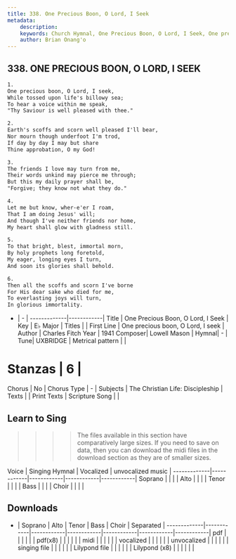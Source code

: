 ```yaml
---
title: 338. One Precious Boon, O Lord, I Seek
metadata:
    description: 
    keywords: Church Hymnal, One Precious Boon, O Lord, I Seek, One precious boon, O Lord, I seek, 
    author: Brian Onang'o
---
```



## 338. ONE PRECIOUS BOON, O LORD, I SEEK

```txt
1.
One precious boon, O Lord, I seek, 
While tossed upon life's billowy sea; 
To hear a voice within me speak, 
"Thy Saviour is well pleased with thee." 

2.
Earth's scoffs and scorn well pleased I'll bear, 
Nor mourn though underfoot I'm trod, 
If day by day I may but share 
Thine approbation, O my God! 

3.
The friends I love may turn from me, 
Their words unkind may pierce me through; 
But this my daily prayer shall be, 
"Forgive; they know not what they do." 

4.
Let me but know, wher-e'er I roam, 
That I am doing Jesus' will; 
And though I've neither friends nor home, 
My heart shall glow with gladness still. 

5.
To that bright, blest, immortal morn, 
By holy prophets long foretold, 
My eager, longing eyes I turn, 
And soon its glories shall behold. 

6.
Then all the scoffs and scorn I've borne 
For His dear sake who died for me, 
To everlasting joys will turn, 
In glorious immortality.
```

- |   -  |
-------------|------------|
Title | One Precious Boon, O Lord, I Seek |
Key | E♭ Major |
Titles |  |
First Line | One precious boon, O Lord, I seek |
Author | Charles Fitch
Year | 1941
Composer| Lowell Mason |
Hymnal|  - |
Tune| UXBRIDGE |
Metrical pattern | |
# Stanzas | 6 |
Chorus | No |
Chorus Type | - |
Subjects | The Christian Life: Discipleship |
Texts |  |
Print Texts | 
Scripture Song |  |
  
## Learn to Sing

>>>> The files available in this section have comparatively large sizes. If you need to save on data, then you can download the midi files in the download section as they are of smaller sizes.

Voice |  Singing Hymnal | Vocalized | unvocalized music |
-------------|------------|------------|------------|------------|
Soprano | | | |
Alto | | | |
Tenor | | | |
Bass | | | |
Choir | | | |

## Downloads

- |  Soprano | Alto | Tenor | Bass | Choir | Separated |
-------------|------------|------------|------------|------------|------------|------------|
pdf | | | | | |
pdf(x8) | | | | | |
midi | | | | | |
vocalized | | | | | |
unvocalized | | | | | |
singing file | | | | | |
Lilypond file | | | | | |
Lilypond (x8) | | | | | |
  